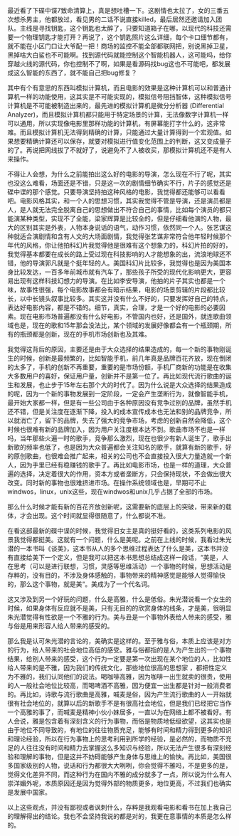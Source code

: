 最近看了下碟中谍7致命清算上，真是想吐槽一下。这剧情也太拉了，女的三番五次想杀男主，他都放过，看见男的二话不说直接killed，最后居然还邀请加入团队。主线是寻找钥匙，这个钥匙也太醉了，只要知道箱子在哪，以现代的科技还需要一个物理钥匙才能打开？再说了，这个钥匙照片这么详细，每个卡口细节都有，就不能在小区门口让大爷配一把！商场的监控不能全部都联网把，别说黑掉卫星，黑掉啥大白鲨也不可能啊。找到源代码就能控制这个智能机器人，这可能吗，给你穿越火线的源代码，你也控制不了啊，如果是看源码找bug这也不可能吧，都发展成这么智能的东西了，就不能自己把bug修复？

其中有个有意思的东西叫模拟计算机，而且电影的效果是这种计算机可以和普通计算机一样的功能使用，这其实是不可能实现的，模拟信号阻挡智体，这种模拟信号计算机是不可能被制造出来的，最先进的模拟计算机是微分分析器 (Differential Analyzer)，而且模拟计算机都只能用于特定场景的计算，无法像数字计算机一样可以通用，所以实现像电影里那样功能的计算机，有屏幕能打字什么的，这非常难。而且模拟计算机无法得到精确的计算，只能通过大量计算得到一个宏观值。如果想要精确计算还可以保存，就要对模拟进行值变化范围上的判断，这又变成量子的了。再说把网线拔了不就好了，说避免不了人被收买，那模拟计算机还不是有人来操作。



不得让人会想，为什么之前能拍出这么好的电影的导演，怎么现在不行了呢，其实也没这么难看，场面还是不错，只是这一次的剧情细节确实不行，片子的感觉还是碟中谍的那个感觉。只要导演坚持拍这种风格的电影，我觉得都还能够可以看看吧。电影风格其实，和一个人的思想习惯，其实我觉得不管是导演，还是演员都是人，是人就无法完全脱离自己的思想做出不符合自己的事情，比如每个演员的都只能演某种类型，实现不了全能，梁家辉算是比较全的，但是仔细看他演的人物，最大的区别其实是外表，人物本身说话的语气，动作习惯，依然同一个人。张艺谋这种就适合演剧情和含有人文的大场面剧情，我觉得张艺谋非常符合他年轻时候那个年代的风格，你让他拍科幻片我觉得他是很难有这个想象力的，科幻片拍的好的，我觉得基本都要在成长的路上受过现在科技影响的人才能想象的出，流浪地球还不错，他的导演郭凡就是个挺年轻的人。美国科幻片比较多，我觉得也是因为美国本身比较发达，一百多年前城市就有汽车了，那些孩子所受的现代化影响更大，更容易出现有这样科技幻想力的导演。在比如李安导演，他拍的片子其实也都是一个味，故事性很强，每个电影故事都会有暗示结果，电影的场景剪辑的片段都比较长，以中长镜头叙事比较多。其实这并没有什么不好的，只要发挥好自己的特点，表达好电影内容，都是不错的。细节，真实，合理，才是一个好的电影的必要因素。现在电影市场普遍都没有什么好电影，不管国内也好，还是国外，就连歌曲领域也是，现在的歌和15年那会没法比，某个领域的发展好像都会有一个瓶颈期，所有的瓶颈都是创新，现在的手机市场创新也及其难。

我觉得这背后的原因，主要还是由于大众选择的结果造成的，每一个新的事物刚诞生的时候，创新是最频繁的，比如智能手机，前几年真是品牌百花齐放，现在倒闭的太多了，手机的创新不再重要，重要的是市场份额，手机厂商新的功能是在收集大多数用户的喜好，保证用户量，创新并不是第一位了。再比如现代流行歌曲的诞生和发展，也止步于15年左右那个大的时代了。因为什么说是大众选择的结果造成的呢，因为一个新的事物发展到一定阶段，一定会产生垄断行为，就像智能手机，最开始大家都一样，但是有一些公司由于各种原因没有竞争过别的品牌，虽然手机还不错，但是关注度在逐渐下降，投入的成本宣传成本也无法和别的品牌竞争，所以就消亡了，留下的品牌，失去了强大的竞争市场，考虑的创新自然会降低，这个时候也很难有新的品牌加入，因为用户关注度根本达不到。歌曲市场不也是一样吗，当年那些火遍一时的歌手，竞争那么激烈，现在也很少有新人诞生了，歌手出新歌的频率也低了，也是因为大众普遍都会关注知名的歌手，就算有新的歌手，好的原创歌曲，也很难会推广起来，相关的公司也不会直接投入很大力量造就一个新人，因为手里已经有稳赚钱的歌手了。再比如电影市场，也是一样的道理，大众普遍的选择，决定着很大的作用，资本方或者垄断方，只会保持现状，不会做出很大改变。同时新的事物也很难挤进市场。在操作系统领域也是，早期可不止windwos，linux，unix这些，现在windwos和unix几乎占据了全部的市场。

那么什么时候才能有新的百花齐放创新呢，这需要新的底层上的突破，带来新的载体，才会出现。这个时间就显得很随意了，什么都说不准。

在看这部最新的碟中谍的时候，我觉得旧女主是真的挺好看的，这类系列电影的风景我觉得都挺美。这就有一个问题，什么是美呢。之前在上线的时候，我看过朱光潜的一本书叫《谈美》，这本书从人的多个思维过程表达了什么是美，这本书并没有直接给美下一个定义，但是我可以把这本书思想总结成这样一段话，“美是，人在思考（可以是进行联想，习惯，灵感等思维活动）一个事物的时候，思想活动是存粹的，没有目的，不涉及身体感触的，事物带来的精神感觉是能够人觉得愉快的，那么这个事物，就是美“。美成为了一个代名词。

这又涉及到另一个好玩的问题，什么是高雅，什么是低俗。朱光潜说看一个女生的时候，如果身体有反应就不是美，只有无目的的欣赏身体的线条，才是美，很明显朱光潜觉得有性欲是一个不雅的行为。美与丑是一个事物外表给人带来的感受，雅与俗是用来形容人给人带来的感受的。

那么我是认可朱光潜的言论的，美确实是这样的。至于雅与俗，本质上应该是对方的行为，给人带来的社会地位高低的感受。雅与俗都指的是人为产生出的一个事物结果，给别人带来的感受，这个行为一定要是第一次出现在某个地位的人，比如性给人带来的是不雅，因为我们的传统文化，那些地位很高的思想家 ，都把性定义为不雅的，我们认同他们的说法。喝咖啡高雅，因为咖啡一出生就卖的很贵，使用的人一般社会地位比较高，而喝啤酒不高雅，因为便宜一出生都是针对一般消费者的。再比如，诗歌与流行歌曲是高雅，喊麦是俗，因为产生流行歌曲的人一开始就很有社会地位的，就算以后的新歌手不是有很高社会地位，但是我们已经把它当作一个高雅的事了，而喊麦是精神小伙小妹居多，一直以为在网络上都不被看好。有人会说，雅是包含着有深刻含义的行为事物，而俗是物质地低级欲望，这其实也是由于地位不同导致的，有地位的往往物质充足，能够有时间和精力得到更多的知识和理论经验，所以在行为事物上的思考利用到所学的经验，是必然的，而物质不充足的人往往没有时间和精力去掌握这么多知识与经验，所以无法产生很多有深刻经验和理解的事物，但是这并不妨碍能够产生身体与思维上的愉快。再比如，美国很多国家级别的人物，说话和行为都很大大咧咧，你会觉得不雅吗，不是更多的是，觉得文化差异不同，而这种行为在国内不雅的成分就多了一点，所以说为什么有人崇洋媚外呢，本质原因还是因为觉得外部的物质更多，地位更高，不过我们也确实是发展中国家。

以上这些观点，并没有鄙视或者讽刺什么，存粹是我观看电影和看书在加上我自己的理解得出的结论。我也不会坚持我说的都是对的，我更在意事情的本质是怎么样的。